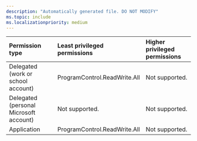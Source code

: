 ```yaml
---
description: "Automatically generated file. DO NOT MODIFY"
ms.topic: include
ms.localizationpriority: medium
---
```


|Permission type|Least privileged permissions|Higher privileged permissions|
|:---|:---|:---|
|Delegated (work or school account)|ProgramControl.ReadWrite.All|Not supported.|
|Delegated (personal Microsoft account)|Not supported.|Not supported.|
|Application|ProgramControl.ReadWrite.All|Not supported.|

